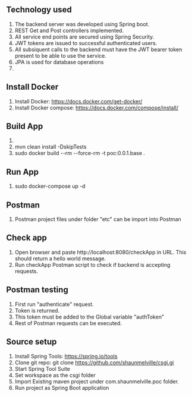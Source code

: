 ## Technology used
1. The backend server was developed using Spring boot.
2. REST Get and Post controllers implemented.
3. All service end points are secured using Spring Security.
4. JWT tokens are issued to successful authenticated users. 
5. All subsiquent calls to the backend must have the JWT bearer token present to be able to use the service.
6. JPA is used for database operations
7. 

## Install Docker
1. Install Docker: https://docs.docker.com/get-docker/
2. Install Docker compose: https://docs.docker.com/compose/install/

## Build App
1. 
2. mvn clean install -DskipTests
3. sudo docker build --rm --force-rm -t poc:0.0.1.base .

## Run App
1. sudo docker-compose up -d

## Postman
1. Postman project files under folder "etc" can be import into Postman

## Check app
1. Open browser and paste http://localhost:8080/checkApp in URL. This should return a hello world message.
2. Run checkApp Postman script to check if backend is accepting requests.

## Postman testing
1. First run "authenticate" request.
2. Token is returned.
3. This token must be added to the Global variable "authToken"
4. Rest of Postman requests can be executed.

## Source setup
1. Install Spring Tools: https://spring.io/tools
2. Clone git repo: git clone https://github.com/shaunmelville/csgi.gi
3. Start Spring Tool Suite
4. Set workspace as the csgi folder
5. Import Existing maven project under com.shaunmelville.poc folder.
6. Run project as Spring Boot application



